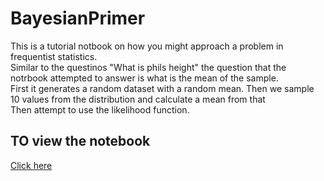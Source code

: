 # BayesianPrimer
This is a tutorial notbook on how you might approach a problem in frequentist statistics. \
Similar to the questinos "What is phils height" the question that the  notrbook attempted to answer is what is the mean of the sample.\
First it generates a random dataset with a random mean. Then we sample 10 values from the distribution and calculate a mean from that\
Then attempt to use the likelihood function.

## TO view the notebook
[Click here](https://nbviewer.org/github/emcarthur123/BayesianPrimer/blob/main/first_posterior_PDF.ipynb)

